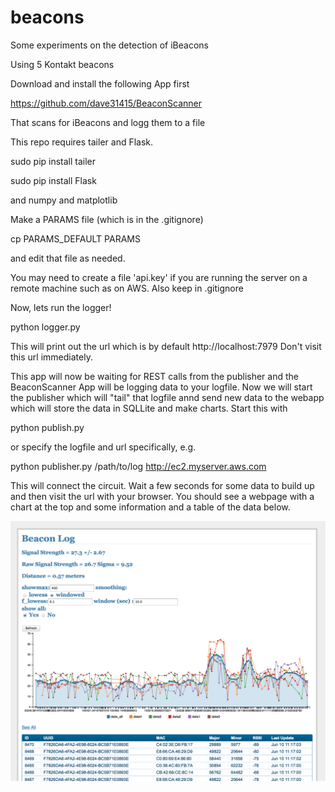 beacons
=======

Some experiments on the detection of iBeacons

Using 5 Kontakt beacons

Download and install the following App first 

https://github.com/dave31415/BeaconScanner

That scans for iBeacons and logg them to a file

This repo requires tailer and Flask. 

sudo pip install tailer

sudo pip install Flask

and numpy and matplotlib

Make a PARAMS file (which is in the .gitignore)

cp PARAMS_DEFAULT PARAMS

and edit that file as needed.  

You may need to create a file 'api.key' if you are running the server on a remote machine
such as on AWS. Also keep in .gitignore

Now, lets run the logger!

python logger.py

This will print out the url which is by default http://localhost:7979
Don't visit this url immediately. 

This app will now be waiting for REST calls from the publisher and the BeaconScanner App will be logging 
data to your logfile. Now we will start the publisher which will "tail" that logfile annd send new data to the
webapp which will store the data in SQLLite and make charts. Start this with 

python publish.py

or specify the logfile and url specifically, e.g. 

python publisher.py /path/to/log http://ec2.myserver.aws.com

This will connect the circuit. Wait a few seconds for some data to build up and then
visit the url with your browser. You should see a webpage with a chart at the top and some information 
and a table of the data below.

![alt tag](https://raw.githubusercontent.com/dave31415/beacons/master/static/App.png)

